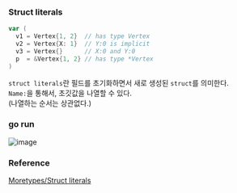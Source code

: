 ### Struct literals
```go
var (
  v1 = Vertex{1, 2}  // has type Vertex
  v2 = Vertex{X: 1}  // Y:0 is implicit
  v3 = Vertex{}      // X:0 and Y:0
  p  = &Vertex{1, 2} // has type *Vertex
)
```
`struct literals`란 필드를 초기화하면서 새로 생성된 `struct`를 의미한다.<br>
`Name:`을 통해서, 초깃값을 나열할 수 있다.<br>
(나열하는 순서는 상관없다.)

### go run
![image](https://github.com/user-attachments/assets/7988ff51-ff5d-486a-b53e-7ec6a36fbfa3)


### Reference
[Moretypes/Struct literals](https://go.dev/tour/moretypes/5)<br>
